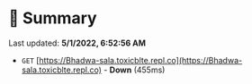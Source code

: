 # 📖 Summary
Last updated: **5/1/2022, 6:52:56 AM**

- `GET` [https://Bhadwa-sala.toxicblte.repl.co](https://Bhadwa-sala.toxicblte.repl.co) - **Down** (455ms)
